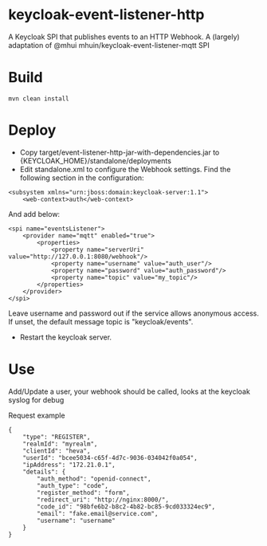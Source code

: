 # keycloak-event-listener-http

A Keycloak SPI that publishes events to an HTTP Webhook.
A (largely) adaptation of @mhui mhuin/keycloak-event-listener-mqtt SPI

# Build

```
mvn clean install
```

# Deploy

* Copy target/event-listener-http-jar-with-dependencies.jar to {KEYCLOAK_HOME}/standalone/deployments
* Edit standalone.xml to configure the Webhook settings. Find the following
  section in the configuration:

```
<subsystem xmlns="urn:jboss:domain:keycloak-server:1.1">
    <web-context>auth</web-context>
```

And add below:

```
<spi name="eventsListener">
    <provider name="mqtt" enabled="true">
        <properties>
            <property name="serverUri" value="http://127.0.0.1:8080/webhook"/>
            <property name="username" value="auth_user"/>
            <property name="password" value="auth_password"/>
            <property name="topic" value="my_topic"/>
        </properties>
    </provider>
</spi>
```
Leave username and password out if the service allows anonymous access.
If unset, the default message topic is "keycloak/events".

* Restart the keycloak server.

# Use
Add/Update a user, your webhook should be called, looks at the keycloak syslog for debug

Request example
```
{
    "type": "REGISTER",
    "realmId": "myrealm",
    "clientId": "heva",
    "userId": "bcee5034-c65f-4d7c-9036-034042f0a054",
    "ipAddress": "172.21.0.1", 
    "details": {
        "auth_method": "openid-connect",
        "auth_type": "code",
        "register_method": "form",
        "redirect_uri": "http://nginx:8000/",
        "code_id": "98bfe6b2-b8c2-4b82-bc85-9cd033324ec9",
        "email": "fake.email@service.com",
        "username": "username"
    }
}
```